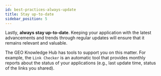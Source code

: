 ```yaml
---
id: best-practices-always-update
title: Stay up-to-date
sidebar_position: 5
---
```


Lastly, **always stay up-to-date**. Keeping your application with the latest advancements and trends through regular updates will ensure that it remains relevant and valuable.

The GEO Knowledge Hub has tools to support you on this matter. For example, the `Link Checker` is an automatic tool that provides monthly reports about the status of your applications (e.g., last update time, status of the links you shared).
